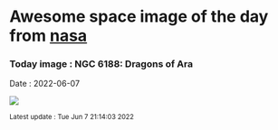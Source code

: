 
# Awesome space image of the day from [nasa](https://api.nasa.gov/)

### Today image : NGC 6188: Dragons of Ara

Date : 2022-06-07


![](https://apod.nasa.gov/apod/image/2206/Ngc6188_Robertson_960.jpg)

<small>Latest update : Tue Jun  7 21:14:03 2022</small>


